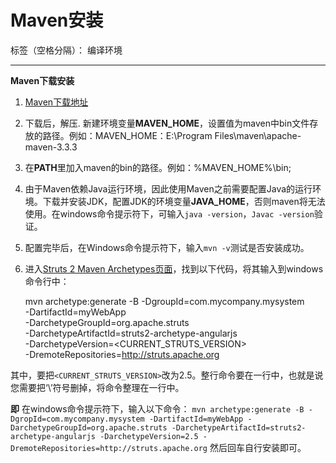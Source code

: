 # Maven安装

标签（空格分隔）： 编译环境

---

**Maven下载安装**
1. [Maven下载地址][1]  <br>  
2. 下载后，解压. 新建环境变量**MAVEN_HOME**，设置值为maven中bin文件存放的路径。例如：MAVEN_HOME：E:\Program Files\maven\apache-maven-3.3.3   <br> 
3. 在**PATH**里加入maven的bin的路径。例如：%MAVEN_HOME%\bin;   <br> 
4. 由于Maven依赖Java运行环境，因此使用Maven之前需要配置Java的运行环境。下载并安装JDK，配置JDK的环境变量**JAVA_HOME**，否则maven将无法使用。在windows命令提示符下，可输入`java -version`，`Javac -version`验证。   <br> 
5. 配置完毕后，在Windows命令提示符下，输入`mvn -v`测试是否安装成功。   <br> 
6. 进入[Struts 2 Maven Archetypes页面][2]，找到以下代码，将其输入到windows 命令行中：

     mvn archetype:generate -B -DgroupId=com.mycompany.mysystem \
                            -DartifactId=myWebApp \
                            -DarchetypeGroupId=org.apache.struts \
                        -DarchetypeArtifactId=struts2-archetype-angularjs \
                            -DarchetypeVersion=<CURRENT_STRUTS_VERSION> \
                            -DremoteRepositories=http://struts.apache.org

其中，要把`<CURRENT_STRUTS_VERSION>`改为2.5。整行命令要在一行中，也就是说您需要把‘\\’符号删掉，将命令整理在一行中。
      
**即** 在windows命令提示符下，输入以下命令：
`mvn archetype:generate -B -DgropId=com.mycompany.mysystem -DartifactId=myWebApp -DarchetypeGroupId=org.apache.struts -DarchetypeArtifactId=struts2-archetype-angularjs -DarchetypeVersion=2.5 -DremoteRepositories=http://struts.apache.org`
然后回车自行安装即可。

 


 


  [1]: http://maven.apache.org/download.cgi?Preferred=http://mirrors.hust.edu.cn/apache/
  [2]: https://struts.apache.org/docs/struts-2-maven-archetypes.html
